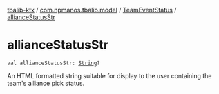 [tbalib-ktx](../../index.md) / [com.npmanos.tbalib.model](../index.md) / [TeamEventStatus](index.md) / [allianceStatusStr](./alliance-status-str.md)

# allianceStatusStr

`val allianceStatusStr: `[`String`](https://kotlinlang.org/api/latest/jvm/stdlib/kotlin/-string/index.html)`?`

An HTML formatted string suitable for display to the user containing the team's alliance pick status.

